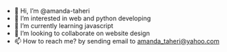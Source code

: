 - 👋 Hi, I’m @amanda-taheri
- 👀 I’m interested in web and python developing
- 🌱 I’m currently learning javascript
- 💞️ I’m looking to collaborate on website design 
- 📫 How to reach me? by sending email to amanda_taheri@yahoo.com

<!---
amanda-taheri/amanda-taheri is a ✨ special ✨ repository because its `README.md` (this file) appears on your GitHub profile.
You can click the Preview link to take a look at your changes.
--->

